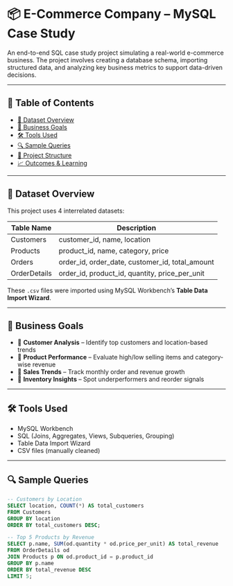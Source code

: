 # 📦 E-Commerce Company – MySQL Case Study

An end-to-end SQL case study project simulating a real-world e-commerce business. The project involves creating a database schema, importing structured data, and analyzing key business metrics to support data-driven decisions.

---

## 📑 Table of Contents

- [📁 Dataset Overview](#-dataset-overview)
- [🧠 Business Goals](#-business-goals)
- [🛠️ Tools Used](#️-tools-used)
- [🔍 Sample Queries](#-sample-queries)
- [📂 Project Structure](#-project-structure)
- [📈 Outcomes & Learning](#-outcomes--learning)

---

## 📁 Dataset Overview

This project uses 4 interrelated datasets:

| Table Name       | Description                                         |
|------------------|-----------------------------------------------------|
| Customers        | customer_id, name, location                         |
| Products         | product_id, name, category, price                   |
| Orders           | order_id, order_date, customer_id, total_amount     |
| OrderDetails     | order_id, product_id, quantity, price_per_unit      |

These `.csv` files were imported using MySQL Workbench’s **Table Data Import Wizard**.

---

## 🧠 Business Goals

- 📌 **Customer Analysis** – Identify top customers and location-based trends
- 📌 **Product Performance** – Evaluate high/low selling items and category-wise revenue
- 📌 **Sales Trends** – Track monthly order and revenue growth
- 📌 **Inventory Insights** – Spot underperformers and reorder signals

---

## 🛠️ Tools Used

- MySQL Workbench
- SQL (Joins, Aggregates, Views, Subqueries, Grouping)
- Table Data Import Wizard
- CSV files (manually cleaned)

---

## 🔍 Sample Queries

```sql
-- Customers by Location
SELECT location, COUNT(*) AS total_customers
FROM Customers
GROUP BY location
ORDER BY total_customers DESC;

-- Top 5 Products by Revenue
SELECT p.name, SUM(od.quantity * od.price_per_unit) AS total_revenue
FROM OrderDetails od
JOIN Products p ON od.product_id = p.product_id
GROUP BY p.name
ORDER BY total_revenue DESC
LIMIT 5;
